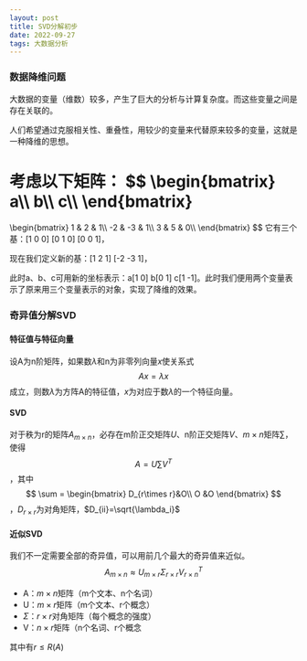 ```yaml
---
layout: post
title: SVD分解初步
date: 2022-09-27
tags: 大数据分析
---
```


### 数据降维问题

大数据的变量（维数）较多，产生了巨大的分析与计算复杂度。而这些变量之间是存在关联的。

人们希望通过克服相关性、重叠性，用较少的变量来代替原来较多的变量，这就是一种降维的思想。

考虑以下矩阵：
$$
\begin{bmatrix}
        a\\\\ 
        b\\\\
        c\\\\
\end{bmatrix}
=
\begin{bmatrix}
        1 & 2 & 1\\\\ 
        -2 & -3 & 1\\\\
        3 & 5 & 0\\\\
\end{bmatrix}
$$
它有三个基：[1 0 0] [0 1 0] [0 0 1]，

现在我们定义新的基：[1 2 1] [-2 -3 1]，

此时a、b、c可用新的坐标表示：a[1 0] b[0 1] c[1 -1]。此时我们便用两个变量表示了原来用三个变量表示的对象，实现了降维的效果。

### 奇异值分解SVD

#### 特征值与特征向量

设A为n阶矩阵，如果数$\lambda$和n为非零列向量$x$使关系式
$$
Ax=\lambda x
$$
成立，则数$\lambda$为方阵A的特征值，$x$为对应于数$\lambda$的一个特征向量。

#### SVD

对于秩为r的矩阵$A_{m\times n}$，必存在m阶正交矩阵$U$、n阶正交矩阵$V$、$m\times n$矩阵$\sum$，使得 
$$
A=U\sum V^T
$$
，其中
$$
\sum = \begin{bmatrix}
D_{r\times r}&O\\
O &O
\end{bmatrix}
$$
，$D_{r\times r}$为对角矩阵，$D_{ii}=\sqrt{\lambda_i}$

#### 近似SVD

我们不一定需要全部的奇异值，可以用前几个最大的奇异值来近似。
$$
A_{m\times n}\approx U_{m\times r}\Sigma_{r\times r}V_{r\times n}^T
$$

- A：$m\times n$矩阵（m个文本、n个名词）
- U：$m\times r$矩阵（m个文本、r个概念）
- $\Sigma$：$r\times r$对角矩阵（每个概念的强度）
- V：$n\times r$矩阵（n个名词、r个概念

其中有$r\le R(A)$